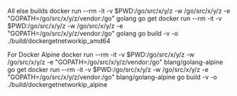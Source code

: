 All else builds
docker run --rm -it -v $PWD:/go/src/x/y/z -w /go/src/x/y/z -e "GOPATH=/go/src/x/y/z/vendor:/go" golang go get
docker run --rm -it -v $PWD:/go/src/x/y/z -w /go/src/x/y/z -e "GOPATH=/go/src/x/y/z/vendor:/go" golang go build -v -o ./build/dockergetnetworkip_amd64

For Docker Alpine
docker run --rm -it -v $PWD:/go/src/x/y/z -w /go/src/x/y/z -e "GOPATH=/go/src/x/y/z/vendor:/go" blang/golang-alpine go get
docker run --rm -it -v $PWD:/go/src/x/y/z -w /go/src/x/y/z -e "GOPATH=/go/src/x/y/z/vendor:/go" blang/golang-alpine go build -v -o ./build/dockergetnetworkip_alpine
